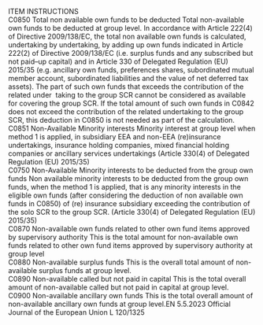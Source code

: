  
ITEM  INSTRUCTIONS  
C0850  Total non available own funds 
to be deducted  Total non-available own funds to be deducted at group level. 
In accordance with Article 222(4) of Directive 2009/138/EC, the total non 
available own funds is calculated, undertaking by undertaking, by adding up 
own funds indicated in Article 222(2) of Directive 2009/138/EC (i.e. surplus 
funds and any subscribed but not paid–up capital) and in Article 330 of 
Delegated Regulation (EU) 2015/35 (e.g. ancillary own funds, preferences 
shares, subordinated mutual member account, subordinated liabilities and the 
value of net deferred tax assets). 
The part of such own funds that exceeds the contribution of the related under ­
taking to the group SCR cannot be considered as available for covering the group 
SCR. 
If the total amount of such own funds in C0842 does not exceed the contribution 
of the related undertaking to the group SCR, this deduction in C0850 is not 
needed as part of the calculation.  
C0851  Non-Available Minority 
interests  Minority interest at group level when method 1 is applied, in subsidiary EEA and 
non-EEA (re)insurance undertakings, insurance holding companies, mixed financial 
holding companies or ancillary services undertakings (Article 330(4) of Delegated 
Regulation (EU) 2015/35)  
C0750  Non-Available Minority 
interests to be deducted from 
the group own funds  Non available minority interests to be deducted from the group own funds, when 
the method 1 is applied, that is any minority interests in the eligible own funds 
(after considering the deduction of non available own funds in C0850) of (re) 
insurance subsidiary exceeding the contribution of the solo SCR to the group SCR. 
(Article 330(4) of Delegated Regulation (EU) 2015/35)  
C0870  Non-available own funds 
related to other own fund 
items approved by supervisory 
authority  This is the total amount for non-available own funds related to other own fund 
items approved by supervisory authority at group level  
C0880  Non-available surplus funds  This is the overall total amount of non-available surplus funds at group level.  
C0890  Non-available called but not 
paid in capital  This is the total overall amount of non-available called but not paid in capital at 
group level.  
C0900  Non-available ancillary own 
funds  This is the total overall amount of non-available ancillary own funds at group 
level.EN  5.5.2023 Official Journal of the European Union L 120/1325